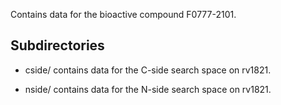 Contains data for the bioactive compound F0777-2101.

## Subdirectories

- cside/ contains data for the C-side search space on rv1821.

- nside/ contains data for the N-side search space on rv1821.

